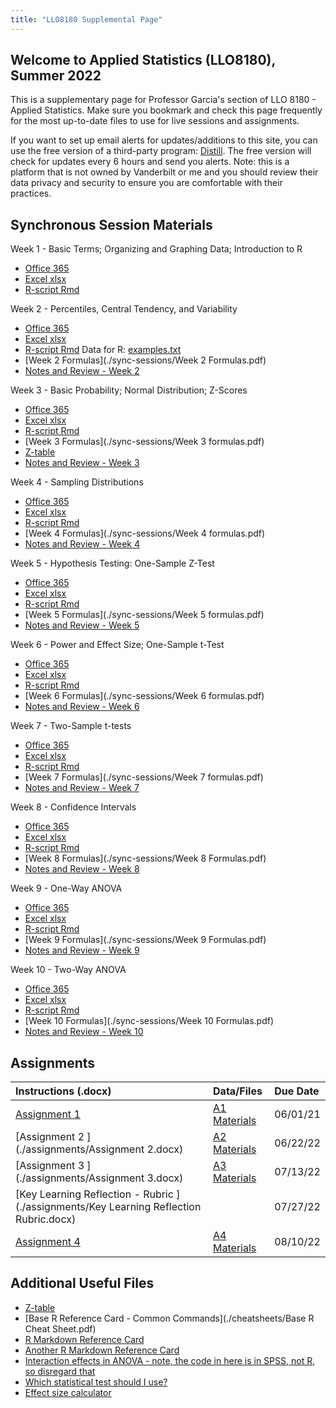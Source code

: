 ```yaml
---
title: "LLO8180 Supplemental Page"
---
```


## Welcome to Applied Statistics (LLO8180), Summer 2022

This is a supplementary page for Professor Garcia's section of LLO 8180 - Applied Statistics. Make sure you bookmark and check this page frequently for the most up-to-date files to use for live sessions and assignments. 

If you want to set up email alerts for updates/additions to this site, you can use the free version of a third-party program: [Distill](https://distill.io/). The free version will check for updates every 6 hours and send you alerts. Note: this is a platform that is not owned by Vanderbilt or me and you should review their data privacy and security to ensure you are comfortable with their practices.

## Synchronous Session Materials

Week 1 - Basic Terms; Organizing and Graphing Data; Introduction to R
 * [Office 365](https://vanderbilt365-my.sharepoint.com/:x:/g/personal/rafael_garcia_vanderbilt_edu/ER-jfMhQSQtAmk22Bph7BUcB8rLmYSk7onnszLFwC1YCJQ?e=wrYi0F)
 * [Excel xlsx](./sync-sessions/Week1Excel.xlsx)
 * [R-script Rmd](./sync-sessions/Week1R.Rmd)
	
Week 2 - Percentiles, Central Tendency, and Variability
 * [Office 365](https://vanderbilt365-my.sharepoint.com/:x:/g/personal/rafael_garcia_vanderbilt_edu/EZf1herkwJlOte2L7N0KtHkBHux0M86DGcqzZP54KliHdQ?e=YirL6e)
 * [Excel xlsx](./sync-sessions/Week2Excel.xlsx)
 * [R-script Rmd](./sync-sessions/Week2R.Rmd) Data for R: [examples.txt](./sync-sessions/examples.txt)
 * [Week 2 Formulas](./sync-sessions/Week 2 Formulas.pdf)
 * [Notes and Review - Week 2](https://vanderbilt365-my.sharepoint.com/:x:/g/personal/rafael_garcia_vanderbilt_edu/EW3RldtpTIJPtBbSQz3wS3oB96oTb1GrlZrdaMKFXhdcOw?e=ZyaVUP)
	
Week 3 - Basic Probability; Normal Distribution; Z-Scores
 * [Office 365](https://vanderbilt365-my.sharepoint.com/:x:/g/personal/rafael_garcia_vanderbilt_edu/EbKjZK0bYM5PvLIQY9MHYOQBniRFTCnvjZugidPejrpRyw?e=OZhCIF)
 * [Excel xlsx](./sync-sessions/Week3Excel.xlsx)
 * [R-script Rmd](./sync-sessions/Week2R.Rmd)
 * [Week 3 Formulas](./sync-sessions/Week 3 formulas.pdf)
 * [Z-table](./sync-sessions/z-table.pdf)
 * [Notes and Review - Week 3](https://vanderbilt365-my.sharepoint.com/:x:/g/personal/rafael_garcia_vanderbilt_edu/EVZkaTFZjNJMtaFTFr0Jnx8Bj6VT6A1Owl569R1BSqLeFg?e=yTWdB3)
	
Week 4 - Sampling Distributions
 * [Office 365](https://vanderbilt365-my.sharepoint.com/:x:/g/personal/rafael_garcia_vanderbilt_edu/EXRT18xQ4e9Bv1JffcRsKewByN27hmwGQg2Sv-8WKN9odA?e=djYrGW)
 * [Excel xlsx](./sync-sessions/Week4Excel.xlsx)
 * [R-script Rmd](./sync-sessions/Week4R.Rmd)
 * [Week 4 Formulas](./sync-sessions/Week 4 formulas.pdf)
 * [Notes and Review - Week 4](https://vanderbilt365-my.sharepoint.com/:x:/g/personal/rafael_garcia_vanderbilt_edu/Eet1_4jTQ7FDt-tVPc99K9UBY7lTvxn40vT0fxvjab4DxA?e=xYJhNW)
	
Week 5 - Hypothesis Testing: One-Sample Z-Test
 * [Office 365](https://vanderbilt365-my.sharepoint.com/:x:/g/personal/rafael_garcia_vanderbilt_edu/Ee-f4cWJNw1Bk6WNbyrYqG4Blyjo-xjTVFyMUIq8jVhsMw?e=OfBfZg)
 * [Excel xlsx](./sync-sessions/Week5Excel.xlsx)
 * [R-script Rmd](./sync-sessions/Week5R.xlsx)
 * [Week 5 Formulas](./sync-sessions/Week 5 formulas.pdf)
 * [Notes and Review - Week 5](https://vanderbilt365-my.sharepoint.com/:x:/g/personal/rafael_garcia_vanderbilt_edu/EdSOz_KWy2NKuP1NgXpFLOUBEUg-plWBPQZr4YsCIUFx7Q?e=yqRzVK)
	
Week 6 - Power and Effect Size; One-Sample t-Test
 * [Office 365](https://vanderbilt365-my.sharepoint.com/:x:/g/personal/rafael_garcia_vanderbilt_edu/EQ8cKcLkuN1GvcjNRBA9tNMBq5VKPW_xVcjXYNJ5_qpOaA?e=1fPanA)
 * [Excel xlsx](./sync-sessions/Week6Excel.xlsx)
 * [R-script Rmd](./sync-sessions/Week6R.Rmd)
 * [Week 6 Formulas](./sync-sessions/Week 6 formulas.pdf)
 * [Notes and Review - Week 6](https://vanderbilt365-my.sharepoint.com/:x:/g/personal/rafael_garcia_vanderbilt_edu/ERO9Z3ITge1Hs-SAmQ_NxmUBGghhHTsBO1gzHFwACXaV2Q?e=TH7N1u)
	
Week 7 - Two-Sample t-tests
 * [Office 365](https://vanderbilt365-my.sharepoint.com/:x:/g/personal/rafael_garcia_vanderbilt_edu/EeKhK-WKR65Ik1i0cTrfbY8BgGx1WAU6_jvK6PNr6aHQuw?e=FdYQ7a)
 * [Excel xlsx](./sync-sessions/Week7Excel.xlsx)
 * [R-script Rmd](./sync-sessions/Week7R.Rmd)
 * [Week 7 Formulas](./sync-sessions/Week 7 formulas.pdf)
 * [Notes and Review - Week 7](https://vanderbilt365-my.sharepoint.com/:x:/g/personal/rafael_garcia_vanderbilt_edu/EfxLuzviQcpKhJnQrOCWoiIBObIMJZBqmoyltSoHmhKQJQ?e=IVlz9O)
	
Week 8 - Confidence Intervals
 * [Office 365](https://vanderbilt365-my.sharepoint.com/:x:/g/personal/rafael_garcia_vanderbilt_edu/EdxMeIK9HrpJsab-QZ6GqN0B6rMjwOoYCXlwTx5Kwji9cA?e=bzOvyd)
 * [Excel xlsx](./sync-sessions/Week8Excel.xlsx)
 * [R-script Rmd](./sync-sessions/Week8.Rmd)
 * [Week 8 Formulas](./sync-sessions/Week 8 Formulas.pdf)
 * [Notes and Review - Week 8](https://vanderbilt365-my.sharepoint.com/:x:/g/personal/rafael_garcia_vanderbilt_edu/ER-s6uPflcpGl1NOR9CHor0BQkoqNM7VE5W9zRoUz7BiYA?e=dvNUn9)
 	
Week 9 - One-Way ANOVA
 * [Office 365](https://vanderbilt365-my.sharepoint.com/:x:/g/personal/rafael_garcia_vanderbilt_edu/ETcEdzvR_BxJpD1Bce3iowsBiUD8iSzS6nHD7gdBI_xOAA?e=9y7Nfv)
 * [Excel xlsx](./sync-sessions/Week9Excel.xlsx)
 * [R-script Rmd](./sync-sessions/Week9.Rmd)
 * [Week 9 Formulas](./sync-sessions/Week 9 Formulas.pdf)
 * [Notes and Review - Week 9](https://vanderbilt365-my.sharepoint.com/:x:/g/personal/rafael_garcia_vanderbilt_edu/EdE1nWimrrNKsprp-j3s6iAB4fLp__Rfm50iKyJJdTkmwA?e=zRtgb4)
	
Week 10 - Two-Way ANOVA
 * [Office 365](https://vanderbilt365-my.sharepoint.com/:x:/g/personal/rafael_garcia_vanderbilt_edu/EVdcPhebgx1Gk0iBBLaVyQ0BtyC4CiGX2gTiAlfKeJpIAA?e=BOclzd)
 * [Excel xlsx](./sync-sessions/Week10Excel.xlsx)
 * [R-script Rmd](./sync-sessions/Week10.Rmd)
 * [Week 10 Formulas](./sync-sessions/Week 10 Formulas.pdf)
 * [Notes and Review - Week 10]()
	
<!---Week 11 - Correlation
 * [Office 365]()
 * [Excel xlsx](./sync-sessions/Week11Excel.xlsx)
 * [R-script Rmd](./sync-sessions/Week11.Rmd)
 * [Week 11 Formulas](./sync-sessions/Week 11 Formulas.pdf)
 * [Notes and Review - Week 11]()
	
Week 12 - Simple Linear Regression
 * [Office 365]()
 * [Excel xlsx](./sync-sessions/Week12Excel.xlsx)
 * [R-script Rmd](./sync-sessions/Week12.Rmd)
 * [Week 12 Formulas](./sync-sessions/Week 12 Formulas.pdf)
 * [Notes and Review - Week 12]()
	
Week 13 - Multiple Linear Regression
 * [Office 365]()
 * [Excel xlsx](./sync-sessions/Week13Excel.xlsx)
 * [R-script Rmd](./sync-sessions/Week13.Rmd)
 * [Week 13 Formulas](./sync-sessions/Week 13 Formulas.pdf)
 * [Notes and Review - Week 13]()
	
Week 14 - Chi-Square
 * [Office 365]()
 * [Excel xlsx](./sync-sessions/Week14Excel.xlsx)
 * [R-script Rmd](./sync-sessions/Week14.Rmd)
 * [Week 14 Formulas](./sync-sessions/Week 14 Formulas.pdf)
 * [Notes and Review - Week 14]() --->
	
## Assignments

| **Instructions (.docx)** | **Data/Files** | **Due Date**|
|:---|:---|:---|
|[Assignment 1 ](./assignments/Assignment-1.docx) | [A1 Materials](./assignments/A1-materials.zip) | 06/01/21 |
|[Assignment 2 ](./assignments/Assignment 2.docx) | [A2 Materials](./assignments/weight.xlsx)  | 06/22/22 |
|[Assignment 3 ](./assignments/Assignment 3.docx) | [A3 Materials](./assignments/A3Files.zip)  | 07/13/22 |
|[Key Learning Reflection - Rubric ](./assignments/Key Learning Reflection Rubric.docx) | [](./)  | 07/27/22 |
|[Assignment 4 ]() | [A4 Materials](./)  | 08/10/22 |


## Additional Useful Files
* [Z-table](./sync-sessions/z-table.pdf)
* [Base R Reference Card - Common Commands](./cheatsheets/Base R Cheat Sheet.pdf)
* [R Markdown Reference Card](./cheatsheets/rmarkdown-reference.pdf)
* [Another R Markdown Reference Card](./cheatsheets/rmarkdown-cheatsheet.pdf)
* [Interaction effects in ANOVA - note, the code in here is in SPSS, not R, so disregard that](https://pages.uoregon.edu/stevensj/interaction.pdf)
* [Which statistical test should I use?](https://help.xlstat.com/s/article/which-statistical-test-should-you-use?language=en_US)
* [Effect size calculator](http://www.psychometrica.de/effect_size.html)
